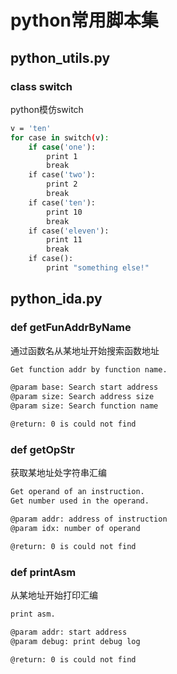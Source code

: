 # python常用脚本集

## python_utils.py
### class switch
python模仿switch<br>
```Bash
v = 'ten'
for case in switch(v):
    if case('one'):
        print 1
        break
    if case('two'):
        print 2
        break
    if case('ten'):
        print 10
        break
    if case('eleven'):
        print 11
        break
    if case():
        print "something else!"
```

## python_ida.py
### def getFunAddrByName
通过函数名从某地址开始搜索函数地址<br>
```Bash
Get function addr by function name.

@param base: Search start address
@param size: Search address size
@param size: Search function name

@return: 0 is could not find
```

### def getOpStr
获取某地址处字符串汇编<br>
```Bash
Get operand of an instruction.
Get number used in the operand.

@param addr: address of instruction
@param idx: number of operand

@return: 0 is could not find
```

### def printAsm
从某地址开始打印汇编<br>
```Bash
print asm.

@param addr: start address
@param debug: print debug log

@return: 0 is could not find
```